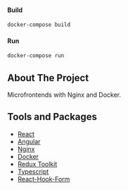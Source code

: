 #### Build

```sh
docker-compose build
```

#### Run

```sh
docker-compose run
```

## About The Project

Microfrontends with Nginx and Docker.

## Tools and Packages

- [React](https://reactjs.org/)
- [Angular](https://angular.io/)
- [Nginx](https://nginx.org/en/docs/)
- [Docker](https://docs.docker.com/)
- [Redux Toolkit](https://redux-toolkit.js.org/)
- [Typescript](https://www.typescriptlang.org/)
- [React-Hook-Form](https://react-hook-form.com/)
